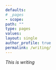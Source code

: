 ```yaml
---
defaults:
# _pages
- scope:
path: ""
type: pages
values:
layout: single
author_profile: true	
permalink: /writing/
---
```

*This is writing*
